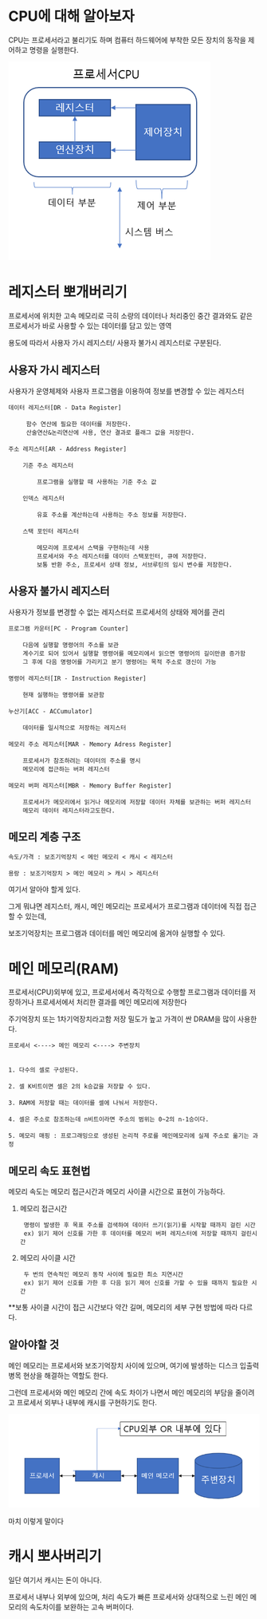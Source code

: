 # CPU에 대해 알아보자

CPU는 프로세서라고 불리기도 하며 컴퓨터 하드웨어에 부착한 모든 장치의 동작을 제어하고 명령을 실행한다.

![CPU구성](./resource/about_processer.png)

# 레지스터 뽀개버리기

프로세서에 위치한 고속 메모리로 극히 소량의 데이터나 처리중인 중간 결과와도 같은 프로세서가 바로 사용할 수 있는 데이터를 담고 있는 영역

용도에 따라서 사용자 가시 레지스터/ 사용자 불가시 레지스터로 구분된다.


## 사용자 가시 레지스터

사용자가 운영체제와 사용자 프로그램을 이용하여 정보를 변경할 수 있는 레지스터

    데이터 레지스터[DR - Data Register]

         함수 연산에 필요한 데이터를 저장한다.
         산술연산&논리연산에 사용, 연산 결과로 플래그 값을 저장한다.

    주소 레지스터[AR - Address Register]

        기준 주소 레지스터

            프로그램을 실행할 때 사용하는 기준 주소 값

        인덱스 레지스터

            유효 주소를 계산하는데 사용하는 주소 정보를 저장한다.

        스택 포인터 레지스터

            메모리에 프로세서 스택을 구현하는데 사용
            프로세서와 주소 레지스터를 데이터 스택포인터, 큐에 저장한다.
            보통 반환 주소, 프로세서 상태 정보, 서브루틴의 임시 변수를 저장한다.

## 사용자 불가시 레지스터

사용자가 정보를 변경할 수 없는 레지스터로 프로세서의 상태와 제어를 관리

    프로그램 카운터[PC - Program Counter]

        다음에 실행할 명령어의 주소를 보관
        계수기로 되어 있어서 실행할 명령어를 메모리에서 읽으면 명령어의 길이만큼 증가함
        그 후에 다음 명령어를 가리키고 분기 명령어는 목적 주소로 갱신이 가능

    명령어 레지스터[IR - Instruction Register]

        현재 실행하는 명령어를 보관함

    누산기[ACC - ACCumulator]

        데이터를 일시적으로 저장하는 레지스터

    메모리 주소 레지스터[MAR - Memory Adress Register]

        프로세서가 참조하려는 데이터의 주소를 명시
        메모리에 접근하는 버퍼 레지스터

    메모리 버퍼 레지스터[MBR - Memory Buffer Register]

        프로세서가 메모리에서 읽거나 메모리에 저장할 데이터 자체를 보관하는 버퍼 레지스터
        메모리 데이터 레지스터라고도한다.


## 메모리 계층 구조

    속도/가격 : 보조기억장치 < 메인 메모리 < 캐시 < 레지스터

    용랑 : 보조기억장치 > 메인 메모리 > 캐시 > 레지스터

여기서 알아야 할게 있다.

그게 뭐냐면 레지스터, 캐시, 메인 메모리는 프로세서가 프로그램과 데이터에 직접 접근할 수 있는데,

보조기억장치는 프로그램과 데이터를 메인 메모리에 옮겨야 실행할 수 있다.

# 메인 메모리(RAM)

프로세서(CPU)외부에 있고, 프로세서에서 즉각적으로 수행할 프로그램과 데이터를 저장하거나 프로세서에서 처리한 결과를 메인 메모리에 저장한다

주기억장치 또는 1차기억장치라고함  저장 밀도가 높고 가격이 싼 DRAM을 많이 사용한다.

    프로세서 <----> 메인 메모리 <----> 주변장치


    1. 다수의 셀로 구성된다.

    2. 셀 K비트이면 셀은 2의 k승값을 저장할 수 있다.

    3. RAM에 저장할 때는 데이터를 셀에 나눠서 저장한다.

    4. 셀은 주소로 참조하는데 n비트이라면 주소의 범위는 0~2의 n-1승이다.

    5. 메모리 매핑 : 프로그래밍으로 생성된 논리적 주로를 메인메모리에 실제 주소로 옮기는 과정

## 메모리 속도 표현법

메모리 속도는 메모리 접근시간과 메모리 사이클 시간으로 표현이 가능하다.

1. 메모리 접근시간

        명령이 발생한 후 목표 주소를 검색하여 데이터 쓰기(읽기)를 시작할 때까지 걸린 시간
        ex) 읽기 제어 신호를 가한 후 데이터를 메모리 버퍼 레지스터에 저장할 때까지 걸린시간

2. 메모리 사이클 시간

        두 번의 연속적인 메모리 동작 사이에 필요한 최소 지연시간
        ex) 읽기 제어 신호를 가한 후 다음 읽기 제어 신호를 가할 수 있을 때까지 필요한 시간

**보통 사이클 시간이 접근 시간보다 약간 길며, 메모리의 세부 구현 방법에 따라 다르다.


## 알아야할 것

메인 메모리는 프로세서와 보조기억장치 사이에 있으며, 여기에 발생하는 디스크 입출력 병목 현상을 해결하는 역할도 한다.

그런데 프로세서와 메인 메모리 간에 속도 차이가 나면서 메인 메모리의 부담을 줄이려고 프로세서 외부나 내부에 캐시를 구현하기도 한다.

![CPU구성](./resource/add_cache.png)

마치 이렇게 말이다

# 캐시 뽀사버리기

일단 여기서 캐시는 돈이 아니다.

프로세서 내부나 외부에 있으며, 처리 속도가 빠른 프로세서와 상대적으로 느린 메인 메모리의 속도차이를 보완하는 고속 버퍼이다.

